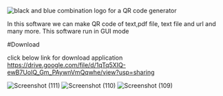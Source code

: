 ![black and blue combination logo for a QR code generator](https://github.com/user-attachments/assets/281a415d-e498-4fd3-bfaa-7c1c1f33e7a7)

In this software we can make QR code of text,pdf file, text file and url and many more.  This software run in GUI mode  

#Download
  
click below link for download application <br>
https://drive.google.com/file/d/1qTq5XIQ-ewB7UolQ_Gm_PAywnVmQqwhe/view?usp=sharing

![Screenshot (111)](https://github.com/Karan-Kumar-Mishra/QR-CODE-generator/assets/93134411/053c75c4-3ee2-4d34-8138-e08e2f7f9278)
![Screenshot (110)](https://github.com/Karan-Kumar-Mishra/QR-CODE-generator/assets/93134411/0d3b1cff-a125-458c-b215-f77c3b0fd5ad)
![Screenshot (109)](https://github.com/Karan-Kumar-Mishra/QR-CODE-generator/assets/93134411/91f658ec-bf3d-469a-8ede-21235197d5ef)
